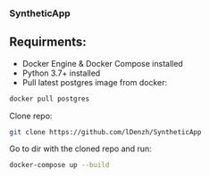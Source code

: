 ### SyntheticApp
 
## Requirments:
- Docker Engine & Docker Compose installed
- Python 3.7+ installed
- Pull latest postgres image from docker:
```bash
docker pull postgres
```
Clone repo:
```bash
git clone https://github.com/lDenzh/SyntheticApp
```
Go to dir with the cloned repo and run:
```bash
docker-compose up --build
```
